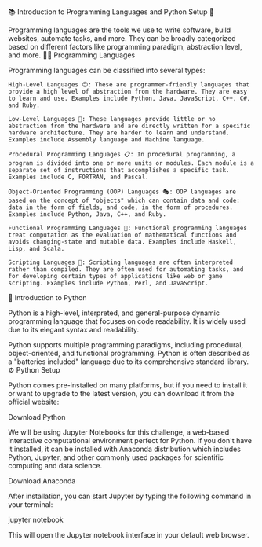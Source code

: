 
📚 Introduction to Programming Languages and Python Setup 🚀

Programming languages are the tools we use to write software, build websites, automate tasks, and more. They can be broadly categorized based on different factors like programming paradigm, abstraction level, and more.
👨‍💻 Programming Languages

Programming languages can be classified into several types:

    High-Level Languages 😊: These are programmer-friendly languages that provide a high level of abstraction from the hardware. They are easy to learn and use. Examples include Python, Java, JavaScript, C++, C#, and Ruby.

    Low-Level Languages 🤖: These languages provide little or no abstraction from the hardware and are directly written for a specific hardware architecture. They are harder to learn and understand. Examples include Assembly language and Machine language.

    Procedural Programming Languages 📋: In procedural programming, a program is divided into one or more units or modules. Each module is a separate set of instructions that accomplishes a specific task. Examples include C, FORTRAN, and Pascal.

    Object-Oriented Programming (OOP) Languages 🎭: OOP languages are based on the concept of "objects" which can contain data and code: data in the form of fields, and code, in the form of procedures. Examples include Python, Java, C++, and Ruby.

    Functional Programming Languages 🔄: Functional programming languages treat computation as the evaluation of mathematical functions and avoids changing-state and mutable data. Examples include Haskell, Lisp, and Scala.

    Scripting Languages 📜: Scripting languages are often interpreted rather than compiled. They are often used for automating tasks, and for developing certain types of applications like web or game scripting. Examples include Python, Perl, and JavaScript.

🐍 Introduction to Python

Python is a high-level, interpreted, and general-purpose dynamic programming language that focuses on code readability. It is widely used due to its elegant syntax and readability.

Python supports multiple programming paradigms, including procedural, object-oriented, and functional programming. Python is often described as a "batteries included" language due to its comprehensive standard library.
⚙️ Python Setup

Python comes pre-installed on many platforms, but if you need to install it or want to upgrade to the latest version, you can download it from the official website:

Download Python

We will be using Jupyter Notebooks for this challenge, a web-based interactive computational environment perfect for Python. If you don't have it installed, it can be installed with Anaconda distribution which includes Python, Jupyter, and other commonly used packages for scientific computing and data science.

Download Anaconda

After installation, you can start Jupyter by typing the following command in your terminal:

jupyter notebook

This will open the Jupyter notebook interface in your default web browser.
